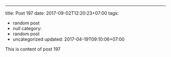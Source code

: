 ---
title: Post 197
date: 2017-09-02T12:20:23+07:00
tags:
  - random post
  - null
category:
  - random post
  - uncategorized
updated: 2017-04-19T09:10:06+07:00

This is content of post 197